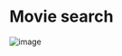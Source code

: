 # Movie search

![image](https://github.com/user-attachments/assets/2d8eea8b-eb49-43d1-ad07-baf40b3bb403)
